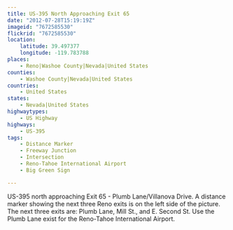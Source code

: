 ```yaml
---
title: US-395 North Approaching Exit 65
date: "2012-07-28T15:19:19Z"
imageid: "7672585530"
flickrid: "7672585530"
location:
    latitude: 39.497377
    longitude: -119.783788
places:
    - Reno|Washoe County|Nevada|United States
counties:
    - Washoe County|Nevada|United States
countries:
    - United States
states:
    - Nevada|United States
highwaytypes:
    - US Highway
highways:
    - US-395
tags:
    - Distance Marker
    - Freeway Junction
    - Intersection
    - Reno-Tahoe International Airport
    - Big Green Sign

---
```

US-395 north approaching Exit 65 - Plumb Lane/Villanova Drive.  A distance marker showing the next three Reno exits is on the left side of the picture.  The next three exits are: Plumb Lane, Mill St., and E. Second St.  Use the Plumb Lane exist for the Reno-Tahoe International Airport.